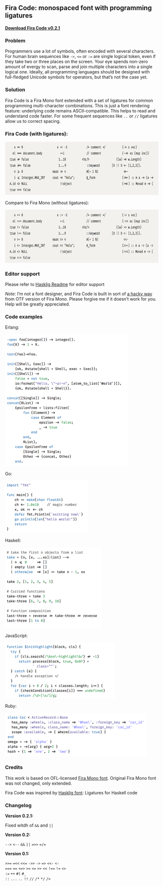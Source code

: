 ## Fira Code: monospaced font with programming ligatures

#### [Download Fira Code v0.2.1](https://github.com/tonsky/FiraCode/releases/download/0.2.1/FiraCode-Regular.otf)

### Problem

Programmers use a lot of symbols, often encoded with several characters. For human brain sequences like `->`, `<=` or `:=` are single logical token, even if they take two or three places on the screen. Your eye spends non-zero amount of evergy to scan, parse and join multiple characters into a single logical one. Ideally, all programming languages should be designed with full-fledged Unicode symbols for operators, but that’s not the case yet.

### Solution

Fira Code is a Fira Mono font extended with a set of ligatures for common programming multi-character combinations. This is just a font rendering feature: underlying code remains ASCII-compatible. This helps to read and understand code faster. For some frequent sequences like `..` or `//` ligatures allow us to correct spacing.

### Fira Code (with ligatures):

<img src="./showcases/all_ligatures.png" style="width: 728px; height: 175px;"/>

Compare to Fira Mono (without ligatures):

<img src="./showcases/no_ligatures.png" style="width: 728px; height: 175px;"/>

### Editor support

Please refer to [Hasklig Readme](https://github.com/i-tu/Hasklig) for editor support

_Note:_ I’m not a font designer, and Fira Code is built in sort of [a hacky way](https://github.com/mozilla/Fira/issues/62) from OTF version of Fira Mono. Please forgive me if it doesn’t work for you. Help will be greatly appreciated.

### Code examples

Erlang:

<img src="./showcases/erlang.png" width="405" height="433" />

Go:

<img src="./showcases/go.png" width="274" height="171"/>

Haskell:

<img src="./showcases/haskell.png" width="319" height="265"/>

JavaScript:

<img src="./showcases/javascript.png" width="361" height="183"/>

Ruby:

<img src="./showcases/ruby.png" width="464" height="143"/>


### Credits

This work is based on OFL-licensed [Fira Mono font](https://github.com/mozilla/Fira). Original Fira Mono font was not changed, only extended.

Fira Code was inspired by [Hasklig font](https://github.com/i-tu/Hasklig): Ligatures for Haskell code

### Changelog

**Version 0.2.1:**

Fixed witdh of `&&` and `||`

**Version 0.2:**

`-->` `<--` `&&` `||` `=>>` `=/=`

**Version 0.1:**

`>>=` `=<<` `<<=` `->>` `->` `=>` `<<-` `<-`  
`===` `==` `<=>` `>=` `<=` `>>` `<<` `!==` `!=` `<>`  
`:=` `++` `#(` `#_`  
`::` `...` `..` `!!` `//` `/*` `*/` `/>`  
